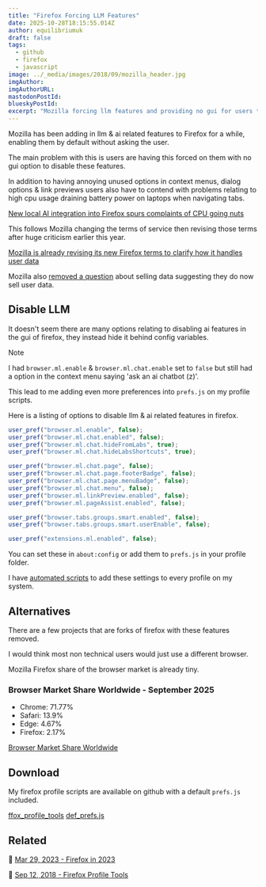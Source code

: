 ```yaml
---
title: "Firefox Forcing LLM Features"
date: 2025-10-28T18:15:55.014Z
author: equilibriumuk
draft: false
tags:
  - github
  - firefox
  - javascript
image: ../_media/images/2018/09/mozilla_header.jpg
imgAuthor:
imgAuthorURL:
mastodonPostId:
blueskyPostId:
excerpt: "Mozilla forcing llm features and providing no gui for users to disable them"
---
```


Mozilla has been adding in llm & ai related features to Firefox for a while, enabling them by default without asking the user.

The main problem with this is users are having this forced on them with no gui option to disable these features.

In addition to having annoying unused options in context menus, dialog options & link previews users also have to contend with problems relating to high cpu usage draining battery power on laptops when navigating tabs.

[New local AI integration into Firefox spurs complaints of CPU going nuts](https://www.tomshardware.com/tech-industry/artificial-intelligence/new-local-ai-integration-into-firefox-spurs-complaints-of-cpu-going-nuts-chip-and-power-spikes-plague-new-version-141-x)

This follows Mozilla changing the terms of service then revising those terms after huge criticism earlier this year.

[Mozilla is already revising its new Firefox terms to clarify how it handles user data](https://www.theverge.com/news/622080/mozilla-revising-firefox-terms-of-use-data)

Mozilla also [removed a question](https://github.com/mozilla/bedrock/commit/d459addab846d8144b61939b7f4310eb80c5470e) about selling data suggesting they do now sell user data.

## Disable LLM

It doesn't seem there are many options relating to disabling ai features in the gui of firefox, they instead hide it behind config variables.

> [!note]
> I had `browser.ml.enable` & `browser.ml.chat.enable` set to `false` but still had a option in the context menu saying 'ask an ai chatbot (z)'.

This lead to me adding even more preferences into `prefs.js` on my profile scripts.

Here is a listing of options to disable llm & ai related features in firefox.

```js
user_pref("browser.ml.enable", false);
user_pref("browser.ml.chat.enabled", false);
user_pref("browser.ml.chat.hideFromLabs", true);
user_pref("browser.ml.chat.hideLabsShortcuts", true);

user_pref("browser.ml.chat.page", false);
user_pref("browser.ml.chat.page.footerBadge", false);
user_pref("browser.ml.chat.page.menuBadge", false);
user_pref("browser.ml.chat.menu", false);
user_pref("browser.ml.linkPreview.enabled", false);
user_pref("browser.ml.pageAssist.enabled", false);

user_pref("browser.tabs.groups.smart.enabled", false);
user_pref("browser.tabs.groups.smart.userEnable", false);

user_pref("extensions.ml.enabled", false);
```

You can set these in `about:config` or add them to `prefs.js` in your profile folder.

I have [automated scripts](#download) to add these settings to every profile on my system.

## Alternatives

There are a few projects that are forks of firefox with these features removed.

I would think most non technical users would just use a different browser.

Mozilla Firefox share of the browser market is already tiny.

### Browser Market Share Worldwide - September 2025

- Chrome: 71.77%
- Safari: 13.9%
- Edge: 4.67%
- Firefox: 2.17%

[Browser Market Share Worldwide](https://gs.statcounter.com/browser-market-share)

## Download

My firefox profile scripts are available on github with a default `prefs.js` included.

<a class="github" href="https://github.com/equk/ffox_profile_tools" aria-label="View ffox_profile_tools on GitHub" target="_blank" rel="noopener noreferrer"><i class="fa-brands fa-github"></i> ffox_profile_tools</a> <a class="github" href="https://github.com/equk/ffox_profile_tools/blob/master/ffox_data/def_prefs.js" aria-label="View def_prefs.js on GitHub" target="_blank" rel="noopener noreferrer"><i class="fa-brands fa-github"></i> def_prefs.js</a>



## Related

📝 <a href="/2023/03/29/firefox-in-2023/" target="_blank" rel="noopener noreferrer">Mar 29, 2023 - Firefox in 2023</a>

📝 <a href="/2018/09/12/firefox-profile-tools/" target="_blank" rel="noopener noreferrer">Sep 12, 2018 - Firefox Profile Tools</a>